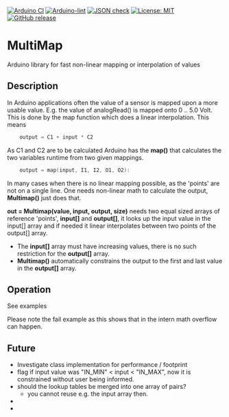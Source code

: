 
[![Arduino CI](https://github.com/RobTillaart/MultiMap/workflows/Arduino%20CI/badge.svg)](https://github.com/marketplace/actions/arduino_ci)
[![Arduino-lint](https://github.com/RobTillaart/MultiMap/actions/workflows/arduino-lint.yml/badge.svg)](https://github.com/RobTillaart/MultiMap/actions/workflows/arduino-lint.yml)
[![JSON check](https://github.com/RobTillaart/MultiMap/actions/workflows/jsoncheck.yml/badge.svg)](https://github.com/RobTillaart/MultiMap/actions/workflows/jsoncheck.yml)
[![License: MIT](https://img.shields.io/badge/license-MIT-green.svg)](https://github.com/RobTillaart/MultiMap/blob/master/LICENSE)
[![GitHub release](https://img.shields.io/github/release/RobTillaart/MultiMap.svg?maxAge=3600)](https://github.com/RobTillaart/MultiMap/releases)


# MultiMap

Arduino library for fast non-linear mapping or interpolation of values


## Description

In Arduino applications often the value of a sensor is mapped upon a more
usable value. E.g. the value of analogRead() is mapped onto 0 .. 5.0 Volt.
This is done by the map function which does a linear interpolation. This means

```cpp
    output = C1 + input * C2
```

As C1 and C2 are to be calculated Arduino has the **map()** that calculates the 
two variables runtime from two given mappings.

```cpp
    output = map(input, I1, I2, O1, O2):
```

In many cases when there is no linear mapping possible, as the 'points' are not on a single line.
One needs non-linear math to calculate the output, **Multimap()** just does that.

**out = Multimap(value, input, output, size)** needs two equal sized arrays of reference 'points', **input\[\]** and **output\[\]**, it looks up the 
input value in the input\[\] array and if needed it linear interpolates between two
points of the output\[\] array. 

- The **input\[\]** array must have increasing values,
there is no such restriction for the **output\[\]** array.
- **Multimap()** automatically constrains the output to the first and last value in the **output\[\]** array.


## Operation

See examples

Please note the fail example as this shows that in the intern math overflow can happen.


## Future

- Investigate class implementation for performance / footprint
- flag if input value was "IN_MIN" <  input < "IN_MAX", 
  now it is constrained without user being informed.
- should the lookup tables be merged into one array of pairs?
  - you cannot reuse e.g. the input array then.
- 
- 
